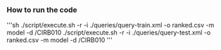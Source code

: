 ### How to run the code
'''sh
./script/execute.sh -r -i ./queries/query-train.xml -o ranked.csv -m model -d /CIRB010
./script/execute.sh -r -i ./queries/query-test.xml -o ranked.csv -m model -d /CIRB010
'''